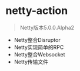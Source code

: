 # netty-action

> Netty版本5.0.0.Alpha2

- Netty整合Disruptor
- Netty实现简单的RPC
- Netty整合Websocket
- Netty传输文件